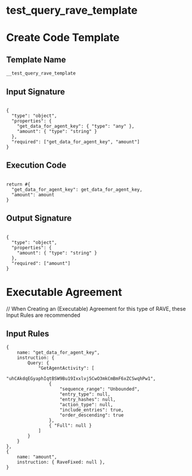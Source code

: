 # test_query_rave_template

# Create Code Template

## Template Name
```
__test_query_rave_template
```

## Input Signature

```=json

{
  "type": "object",
  "properties": {
    "get_data_for_agent_key": { "type": "any" },
    "amount": { "type": "string" }
  },
  "required": ["get_data_for_agent_key", "amount"]
}

```

## Execution Code
```=rhai

return #{
  "get_data_for_agent_key": get_data_for_agent_key,
  "amount": amount
}

```


## Output Signature

```=json

{
  "type": "object",
  "properties": {
    "amount": { "type": "string" }
  },
  "required": ["amount"]
}

```

# Executable Agreement
// When Creating an (Executable) Agreement for this type of RAVE, these Input Rules are recommended

## Input Rules

```json=
{
    name: "get_data_for_agent_key",
    instruction: {
        Query: {
            "GetAgentActivity": [
                "uhCAkdqEGyaphIqtBSW9Bu19Ixxlvj5CwO3mkCmBmF6xZCSwqhPw1",
                {
                    "sequence_range": "Unbounded",
                    "entry_type": null,
                    "entry_hashes": null,
                    "action_type": null,
                    "include_entries": true,
                    "order_descending": true
                },
                { "Full": null }
            ]
        }
    }
},
{
    name: "amount",
    instruction: { RaveFixed: null },
}
```
